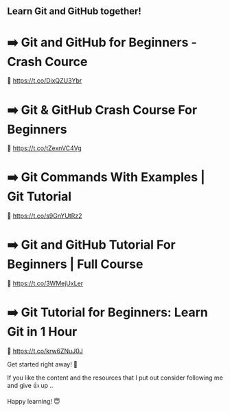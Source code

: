 ## Learn Git and GitHub together!

# ➡️ Git and GitHub for Beginners - Crash Cource

🔗 https://t.co/DixQZU3Ybr

# ➡️ Git & GitHub Crash Course For Beginners
🔗 https://t.co/tZexnVC4Vg

# ➡️ Git Commands With Examples | Git Tutorial

🔗 https://t.co/s9GnYUtRz2


# ➡️ Git and GitHub Tutorial For Beginners | Full Course

🔗 https://t.co/3WMejUxLer


# ➡️ Git Tutorial for Beginners: Learn Git in 1 Hour

🔗 https://t.co/krw6ZNuJ0J


Get started right away! 🚀

If you like the content and the resources that I put out  consider following me and  give 👍 up ..

Happy learning! 😇